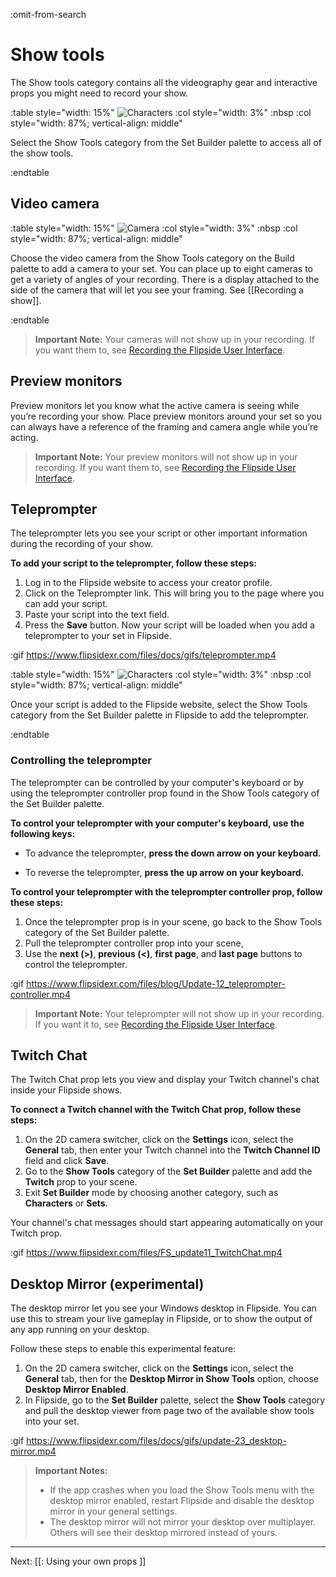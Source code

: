 :omit-from-search

# Show tools

The Show tools category contains all the videography gear and interactive props you might need to record your show.

:table style="width: 15%"
	![Characters](https://www.flipsidexr.com/files/docs/graphics/button_p-show-tools.png)
:col style="width: 3%"
	:nbsp
:col style="width: 87%; vertical-align: middle"

Select the Show Tools category from the Set Builder palette to access all of the show tools.

:endtable

## Video camera

:table style="width: 15%"
	![Camera](https://www.flipsidexr.com/files/docs/graphics/model_camera.png)
:col style="width: 3%"
	:nbsp
:col style="width: 87%; vertical-align: middle"

Choose the video camera from the Show Tools category on the Build palette to add a camera to your set.  You can place up to eight cameras to get a variety of angles of your recording.  There is a display attached to the side of the camera that will let you see your framing. See [[Recording a show]].

:endtable

> **Important Note:** Your cameras will not show up in your recording.  If you want them to, see [Recording the Flipside User Interface](/docs/2020.1/tips-and-tricks#recording-the-flipside-user-interface).

## Preview monitors

Preview monitors let you know what the active camera is seeing while you’re recording your show.  Place preview monitors around your set so you can always have a reference of the framing and camera angle while you’re acting.

> **Important Note:** Your preview monitors will not show up in your recording. If you want them to, see [Recording the Flipside User Interface](/docs/2020.1/tips-and-tricks#recording-the-flipside-user-interface).

## Teleprompter

The teleprompter lets you see your script or other important information during the recording of your show.  

**To add your script to the teleprompter, follow these steps:**

1. Log in to the Flipside website to access your creator profile.
2. Click on the Teleprompter link. This will bring you to the page where you can add your script.
3. Paste your script into the text field.
4. Press the **Save** button. Now your script will be loaded when you add a teleprompter to your set in Flipside.

:gif https://www.flipsidexr.com/files/docs/gifs/teleprompter.mp4

:table style="width: 15%"
	![Characters](https://www.flipsidexr.com/files/docs/graphics/button_p-show-tools.png)
:col style="width: 3%"
	:nbsp
:col style="width: 87%; vertical-align: middle"

Once your script is added to the Flipside website, select the Show Tools category from the Set Builder palette in Flipside to add the teleprompter.

:endtable

### Controlling the teleprompter

The teleprompter can be controlled by your computer's keyboard or by using the teleprompter controller prop found in the Show Tools category of the Set Builder palette.

**To control your teleprompter with your computer's keyboard, use the following keys:**

- To advance the teleprompter, **press the down arrow on your keyboard.**

- To reverse the teleprompter, **press the up arrow on your keyboard.**

**To control your teleprompter with the teleprompter controller prop, follow these steps:**

1. Once the teleprompter prop is in your scene, go back to the Show Tools category of the Set Builder palette.
2. Pull the teleprompter controller prop into your scene,
3. Use the **next (>)**, **previous (<)**, **first page**, and **last page** buttons to control the teleprompter.

:gif https://www.flipsidexr.com/files/blog/Update-12_teleprompter-controller.mp4


> **Important Note:** Your teleprompter will not show up in your recording.  If you want it to, see [Recording the Flipside User Interface](/docs/2020.1/tips-and-tricks#recording-the-flipside-user-interface).


## Twitch Chat

The Twitch Chat prop lets you view and display your Twitch channel's chat inside your Flipside shows.

**To connect a Twitch channel with the Twitch Chat prop, follow these steps:** 

1. On the 2D camera switcher, click on the **Settings** icon, select the **General** tab, then enter your Twitch channel into the **Twitch Channel ID** field and click **Save**.
2. Go to the **Show Tools** category of the **Set Builder** palette and add the **Twitch** prop to your scene.
3. Exit **Set Builder** mode by choosing another category, such as **Characters** or **Sets**.

Your channel's chat messages should start appearing automatically on your Twitch prop.

:gif https://www.flipsidexr.com/files/FS_update11_TwitchChat.mp4


## Desktop Mirror (experimental)

The desktop mirror let you see your Windows desktop in Flipside. You can use this to stream your live gameplay in Flipside, or to show the output of any app running on your desktop.

Follow these steps to enable this experimental feature:

1. On the 2D camera switcher, click on the **Settings** icon, select the **General** tab, then for the **Desktop Mirror in Show Tools** option, choose **Desktop Mirror Enabled**.
2. In Flipside, go to the **Set Builder** palette, select the **Show Tools** category and pull the desktop viewer from page two of the available show tools into your set.

:gif https://www.flipsidexr.com/files/docs/gifs/update-23_desktop-mirror.mp4

> **Important Notes:**
> * If the app crashes when you load the Show Tools menu with the desktop mirror enabled, restart Flipside and disable the desktop mirror in your general settings.
> * The desktop mirror will not mirror your desktop over multiplayer. Others will see their desktop mirrored instead of yours.

---

Next: [[: Using your own props ]]
